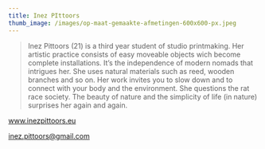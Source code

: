 ```yaml
---
title: Inez PIttoors
thumb_image: /images/op-maat-gemaakte-afmetingen-600x600-px.jpeg
---
```

<!--StartFragment-->

> Inez Pittoors (21) is a third year student of studio printmaking. Her artistic practice consists of easy moveable objects wich become complete installations. It’s the independence of modern nomads that intrigues her. She uses natural materials such as reed, wooden branches and so on. Her work invites you to slow down and to connect with your body and the environment. She questions the rat race society. The beauty of nature and the simplicity of life (in nature) surprises her again and again.

www.inezpittoors.eu

inez.pittoors@gmail.com

<!--EndFragment-->